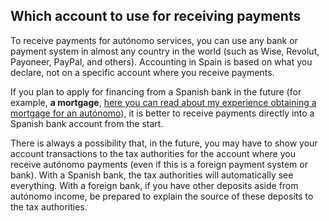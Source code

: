 ## Which account to use for receiving payments

To receive payments for autónomo services, you can use any bank or payment system in almost any country in the world
(such as Wise, Revolut, Payoneer, PayPal, and others). Accounting in Spain is based on what you declare, not on a
specific account where you receive payments.

If you plan to apply for financing from a Spanish bank in the future (for example, **a mortgage**,
[here you can read about my experience obtaining a mortgage for an autónomo](#obtaining-a-mortgage-in-spain-for-autónomo-my-experience-and-mistakes)),
it is better to receive payments directly into a Spanish bank account from the start.

There is always a possibility that, in the future, you may have to show your account transactions to the tax authorities
for the account where you receive autónomo payments (even if this is a foreign payment system or bank). With a Spanish
bank, the tax authorities will automatically see everything. With a foreign bank, if you have other deposits aside from
autónomo income, be prepared to explain the source of these deposits to the tax authorities.
